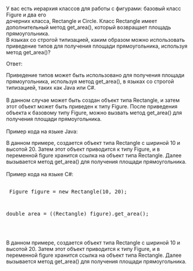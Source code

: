 У вас есть иерархия классов для работы с фигурами: базовый класс Figure и два его<br>
дочерних класса, Rectangle и Circle. Класс Rectangle имеет дополнительный метод get_area(), который возвращает площадь прямоугольника.<br>
В языках со строгой типизацией, каким образом можно использовать приведение типов для получения площади прямоугольника, используя метод get_area()?

Ответ:

<span class="ee-postmeta-custom">Приведение типов может быть использовано для получения площади прямоугольника, используя метод get_area(), в языках со строгой типизацией, таких как Java или C#. <br>
<br>
В данном случае может быть создан объект типа Rectangle, и затем этот объект может быть приведен к типу Figure. После приведения объекта к базовому типу Figure, можно вызвать метод get_area() для получения площади прямоугольника.<br>
<br>
Пример кода на языке Java:



В данном примере, создается объект типа Rectangle с шириной 10 и высотой 20. Затем этот объект приводится к типу Figure, и в переменной figure хранится ссылка на объект типа Rectangle. Далее вызывается метод get_area() для получения площади прямоугольника.<br>
<br>
Пример кода на языке C#:<br>
<br><pre>
Figure figure = new Rectangle(10, 20);

double area = ((Rectangle) figure).get_area();
</pre><br>
<br>
В данном примере, создается объект типа Rectangle с шириной 10 и высотой 20. Затем этот объект приводится к типу Figure, и в переменной figure хранится ссылка на объект типа Rectangle. Далее вызывается метод get_area() для получения площади прямоугольника.</span>